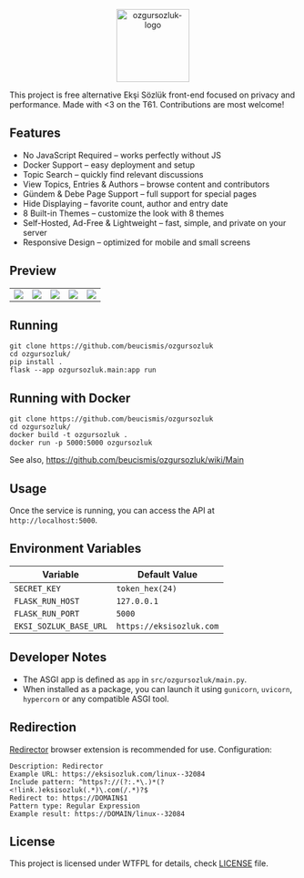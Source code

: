 <p align="center" width="100%">
<img height="128" src="https://github.com/user-attachments/assets/4893d92e-7077-4e2f-b1d4-ec809123d6ee" alt="ozgursozluk-logo" />
</p>

This project is free alternative Ekşi Sözlük front-end focused on privacy and performance. Made with <3 on the T61. Contributions are most welcome!

## Features

- No JavaScript Required – works perfectly without JS
- Docker Support – easy deployment and setup
- Topic Search – quickly find relevant discussions
- View Topics, Entries & Authors – browse content and contributors
- Gündem & Debe Page Support – full support for special pages
- Hide Displaying – favorite count, author and entry date
- 8 Built-in Themes – customize the look with 8 themes
- Self-Hosted, Ad-Free & Lightweight – fast, simple, and private on your server
- Responsive Design – optimized for mobile and small screens

## Preview

<table>
  <tbody>
    <tr>
      <td><img src="https://github.com/user-attachments/assets/9bd8801f-f66f-46ea-869f-160d5f927d3d"></td>
      <td><img src="https://github.com/user-attachments/assets/8ce49590-1d76-4033-98ae-8778546fc2a0"></td>
      <td><img src="https://github.com/user-attachments/assets/b3d8ab01-a36c-4077-913d-33c843a56389"></td>
      <td><img src="https://github.com/user-attachments/assets/33f691a5-609c-46b2-bce1-7ba783a8a2b2"></td>
      <td><img src="https://github.com/user-attachments/assets/93937a24-3e35-4aba-b291-4d4d53dcbfc4"></td>
    </tr>
  </tbody>
</table>

## Running

```
git clone https://github.com/beucismis/ozgursozluk
cd ozgursozluk/
pip install .
flask --app ozgursozluk.main:app run
```

## Running with Docker

```
git clone https://github.com/beucismis/ozgursozluk
cd ozgursozluk/
docker build -t ozgursozluk .
docker run -p 5000:5000 ozgursozluk
```

See also, https://github.com/beucismis/ozgursozluk/wiki/Main

## Usage

Once the service is running, you can access the API at `http://localhost:5000`.

## Environment Variables

| Variable               | Default Value            |
|------------------------|--------------------------|
| `SECRET_KEY`           | `token_hex(24)`          |
| `FLASK_RUN_HOST`       |  `127.0.0.1`             |
| `FLASK_RUN_PORT`       | `5000`                   |
| `EKSI_SOZLUK_BASE_URL` | `https://eksisozluk.com` |

## Developer Notes

- The ASGI app is defined as `app` in `src/ozgursozluk/main.py`.
- When installed as a package, you can launch it using `gunicorn`, `uvicorn`, `hypercorn` or any compatible ASGI tool.

## Redirection

[Redirector](https://einaregilsson.com/redirector) browser extension is recommended for use. Configuration:
```
Description: Redirector
Example URL: https://eksisozluk.com/linux--32084
Include pattern: ^https?://(?:.*\.)*(?<!link.)eksisozluk(.*)\.com(/.*)?$
Redirect to: https://DOMAIN$1
Pattern type: Regular Expression
Example result: https://DOMAIN/linux--32084
```

## License

This project is licensed under WTFPL for details, check [LICENSE](LICENSE) file.
